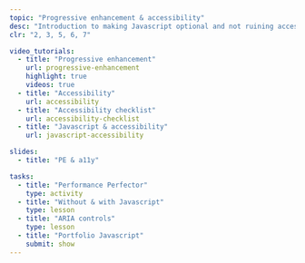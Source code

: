 ```yaml
---
topic: "Progressive enhancement & accessibility"
desc: "Introduction to making Javascript optional and not ruining accessibility by adding Javascript."
clr: "2, 3, 5, 6, 7"

video_tutorials:
  - title: "Progressive enhancement"
    url: progressive-enhancement
    highlight: true
    videos: true
  - title: "Accessibility"
    url: accessibility
  - title: "Accessibility checklist"
    url: accessibility-checklist
  - title: "Javascript & accessibility"
    url: javascript-accessibility

slides:
  - title: "PE & a11y"

tasks:
  - title: "Performance Perfector"
    type: activity
  - title: "Without & with Javascript"
    type: lesson
  - title: "ARIA controls"
    type: lesson
  - title: "Portfolio Javascript"
    submit: show
---
```

